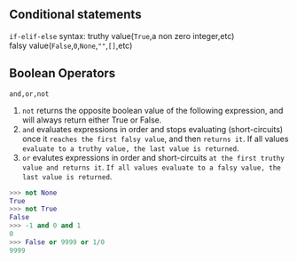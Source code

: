 ## Conditional statements
`if-elif-else` syntax:
truthy value(`True`,a non zero integer,etc)<br>
falsy value(`False`,`0`,`None`,`""`,`[]`,etc)
## Boolean Operators
`and,or,not`
1. `not` returns the opposite boolean value of the following expression, and will always return either True or False.
2. `and` evaluates expressions in order and stops evaluating (short-circuits) once it `reaches the first falsy value`, and then `returns it`. If all values `evaluate to a truthy value, the last value is returned`.
3. `or` evalutes expressions in order and short-circuits `at the first truthy value and returns it`. `If all values evaluate to a falsy value, the last value is returned`.
```py
>>> not None
True
>>> not True
False
>>> -1 and 0 and 1
0
>>> False or 9999 or 1/0
9999
```